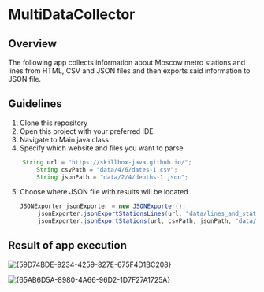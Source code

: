 # MultiDataCollector
## Overview
The following app collects information about Moscow metro stations and lines from HTML, CSV and JSON files and then exports said information to JSON file.
## Guidelines
1. Clone this repository
2. Open this project with your preferred IDE
3. Navigate to Main.java class
4. Specify which website and files you want to parse
```java
	String url = "https://skillbox-java.github.io/";
        String csvPath = "data/4/6/dates-1.csv";
        String jsonPath = "data/2/4/depths-1.json";
```
5. Choose where JSON file with results will be located
   ```java
   JSONExporter jsonExporter = new JSONExporter();
        jsonExporter.jsonExportStationsLines(url, "data/lines_and_stations.json");
        jsonExporter.jsonExportStations(url, csvPath, jsonPath, "data/stations.json");
   ```
## Result of app execution
![{59D74BDE-9234-4259-827E-675F4D1BC208}](https://github.com/user-attachments/assets/ccbaebc5-ec2b-4549-a695-51517c9d823b) 

![{65AB6D5A-8980-4A66-96D2-1D7F27A1725A}](https://github.com/user-attachments/assets/acae2219-aeee-441e-8f09-02bbfd8c5ea7)

